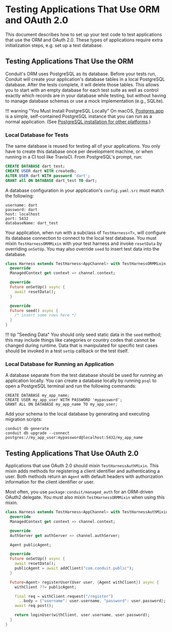 # Testing Applications That Use ORM and OAuth 2.0

This document describes how to set up your test code to test applications that use the ORM and OAuth 2.0. These types of applications require extra initialization steps, e.g. set up a test database.

## Testing Applications That Use the ORM

Conduit's ORM uses PostgreSQL as its database. Before your tests run, Conduit will create your application's database tables in a local PostgreSQL database. After the tests complete, it will delete those tables. This allows you to start with an empty database for each test suite as well as control exactly which records are in your database while testing, but without having to manage database schemas or use a mock implementation (e.g., SQLite).

!!! warning "You Must Install PostgreSQL Locally"
        On macOS, [Postgres.app](https://postgresapp.com) is a simple, self-contained PostgreSQL instance that you can run as a normal application. (See [PostgreSQL installation for other platforms](https://www.postgresql.org/download/).)

### Local Database for Tests

The same database is reused for testing all of your applications. You only have to create this database once per development machine, or when running in a CI tool like TravisCI. From PostgreSQL's prompt, run:

```sql
CREATE DATABASE dart_test;
CREATE USER dart WITH createdb;
ALTER USER dart WITH password 'dart';
GRANT all ON DATABASE dart_test TO dart;
```

A database configuration in your application's `config.yaml.src` must match the following:

```
username: dart
password: dart
host: localhost
port: 5432
databaseName: dart_test
```

Your application, when run with a subclass of `TestHarness<T>`, will configure its database connection to connect to the local test database. You must mixin `TestHarnessORMMixin` with your test harness and invoke `resetData` by overriding `onSetUp`. You may also override `seed` to insert test data into the database.

```dart
class Harness extends TestHarness<AppChannel> with TestHarnessORMMixin {
  @override
  ManagedContext get context => channel.context;

  @override
  Future onSetUp() async {
    await resetData();
  }

  @override
  Future seed() async {
    /* insert some rows here */
  }
}
```

!!! tip "Seeding Data"
          You should only seed static data in the `seed` method; this may include things like categories or country codes that cannot be changed during runtime. Data that is manipulated for specific test cases should be invoked in a test `setUp` callback or the test itself.


### Local Database for Running an Application

A database separate from the test database should be used for *running* an application locally. You can create a database locally by running `psql` to open a PostgreSQL terminal and run the following commands:

```
CREATE DATABASE my_app_name;
CREATE USER my_app_user WITH PASSWORD 'mypassword';
GRANT ALL ON DATABASE my_app_name TO my_app_user;
```

Add your schema to the local database by generating and executing migration scripts:

```
conduit db generate
conduit db upgrade --connect postgres://my_app_user:mypassword@localhost:5432/my_app_name
```

## Testing Applications That Use OAuth 2.0

Applications that use OAuth 2.0 should mixin `TestHarnessAuthMixin`. This mixin adds methods for registering a client identifier and authenticating a user. Both methods return an `Agent` with default headers with authorization information for the client identifier or user.

Most often, you use `package:conduit/managed_auth` for an ORM-driven OAuth2 delegate. You must also mixin `TestHarnessORMMixin` when using this mixin.

```dart
class Harness extends TestHarness<AppChannel> with TestHarnessAuthMixin<AppChannel>, TestHarnessORMMixin {
  @override
  ManagedContext get context => channel.context;

  @override
  AuthServer get authServer => channel.authServer;

  Agent publicAgent;

  @override
  Future onSetUp() async {    
    await resetData();
    publicAgent = await addClient("com.conduit.public");
  }

  Future<Agent> registerUser(User user, {Agent withClient}) async {
    withClient ??= publicAgent;

    final req = withClient.request("/register")
      ..body = {"username": user.username, "password": user.password};
    await req.post();

    return loginUser(withClient, user.username, user.password);
  }
}
```
